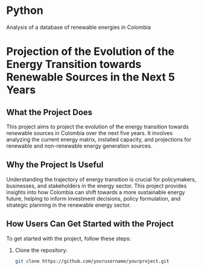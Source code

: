 # Python
Analysis of a database of renewable energies in Colombia

# Projection of the Evolution of the Energy Transition towards Renewable Sources in the Next 5 Years  

## What the Project Does  
This project aims to project the evolution of the energy transition towards renewable sources in Colombia over the next five years. It involves analyzing the current energy matrix, installed capacity, and projections for renewable and non-renewable energy generation sources.  

## Why the Project Is Useful  
Understanding the trajectory of energy transition is crucial for policymakers, businesses, and stakeholders in the energy sector. This project provides insights into how Colombia can shift towards a more sustainable energy future, helping to inform investment decisions, policy formulation, and strategic planning in the renewable energy sector.  

## How Users Can Get Started with the Project  
To get started with the project, follow these steps:  
1. Clone the repository:   
   ```bash  
   git clone https://github.com/yourusername/yourproject.git

